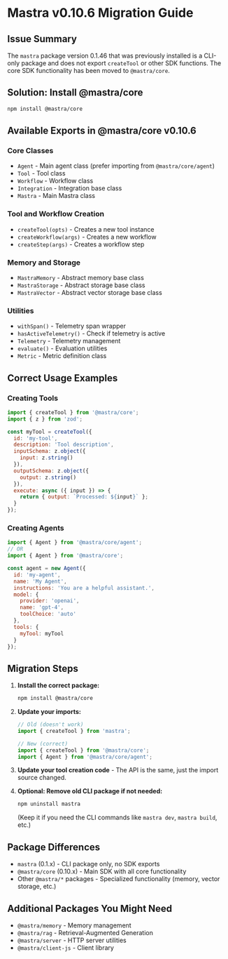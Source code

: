 # Mastra v0.10.6 Migration Guide

## Issue Summary
The `mastra` package version 0.1.46 that was previously installed is a CLI-only package and does not export `createTool` or other SDK functions. The core SDK functionality has been moved to `@mastra/core`.

## Solution: Install @mastra/core

```bash
npm install @mastra/core
```

## Available Exports in @mastra/core v0.10.6

### Core Classes
- `Agent` - Main agent class (prefer importing from `@mastra/core/agent`)
- `Tool` - Tool class
- `Workflow` - Workflow class
- `Integration` - Integration base class
- `Mastra` - Main Mastra class

### Tool and Workflow Creation
- `createTool(opts)` - Creates a new tool instance
- `createWorkflow(args)` - Creates a new workflow
- `createStep(args)` - Creates a workflow step

### Memory and Storage
- `MastraMemory` - Abstract memory base class
- `MastraStorage` - Abstract storage base class  
- `MastraVector` - Abstract vector storage base class

### Utilities
- `withSpan()` - Telemetry span wrapper
- `hasActiveTelemetry()` - Check if telemetry is active
- `Telemetry` - Telemetry management
- `evaluate()` - Evaluation utilities
- `Metric` - Metric definition class

## Correct Usage Examples

### Creating Tools

```javascript
import { createTool } from '@mastra/core';
import { z } from 'zod';

const myTool = createTool({
  id: 'my-tool',
  description: 'Tool description',
  inputSchema: z.object({
    input: z.string()
  }),
  outputSchema: z.object({
    output: z.string()
  }),
  execute: async ({ input }) => {
    return { output: `Processed: ${input}` };
  }
});
```

### Creating Agents

```javascript
import { Agent } from '@mastra/core/agent';
// OR
import { Agent } from '@mastra/core';

const agent = new Agent({
  id: 'my-agent',
  name: 'My Agent',
  instructions: 'You are a helpful assistant.',
  model: {
    provider: 'openai',
    name: 'gpt-4',
    toolChoice: 'auto'
  },
  tools: {
    myTool: myTool
  }
});
```

## Migration Steps

1. **Install the correct package:**
   ```bash
   npm install @mastra/core
   ```

2. **Update your imports:**
   ```javascript
   // Old (doesn't work)
   import { createTool } from 'mastra';
   
   // New (correct)
   import { createTool } from '@mastra/core';
   import { Agent } from '@mastra/core/agent';
   ```

3. **Update your tool creation code** - The API is the same, just the import source changed.

4. **Optional: Remove old CLI package if not needed:**
   ```bash
   npm uninstall mastra
   ```
   (Keep it if you need the CLI commands like `mastra dev`, `mastra build`, etc.)

## Package Differences

- `mastra` (0.1.x) - CLI package only, no SDK exports
- `@mastra/core` (0.10.x) - Main SDK with all core functionality
- Other `@mastra/*` packages - Specialized functionality (memory, vector storage, etc.)

## Additional Packages You Might Need

- `@mastra/memory` - Memory management
- `@mastra/rag` - Retrieval-Augmented Generation
- `@mastra/server` - HTTP server utilities
- `@mastra/client-js` - Client library
